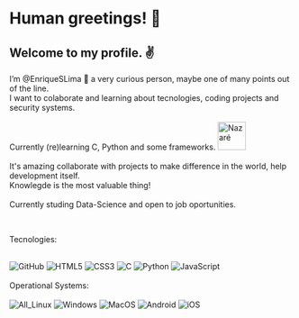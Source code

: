 <!---
EnriqueSLima/EnriqueSLima is a ✨ special ✨ repository because its `README.md` (this file) appears on your GitHub profile.
You can click the Preview link to take a look at your changes.
--->

<!DOCTYPE html>
<html>
<head>
<meta charset="UTF-8">
</head>
<body>
<h1>Human greetings! &#x1F596 </h1> 
<h2>Welcome to my profile. &#x270C </h2>
<p> I’m @EnriqueSLima &#x1F918 a very curious person, maybe one of many points out of the line.</br>
    I want to colaborate and learning about tecnologies, coding projects and security systems.</br>
    </br>Currently (re)learning C, Python and some frameworks.
    <img alt="Nazaré" src="https://c.tenor.com/YAOhbZ5GZy4AAAAd/nazar%C3%A9.gif" style="width: 50px"> </br>
    </br>It's amazing collaborate with projects to make difference in the world, help development itself.</br>
    Knowlegde is the most valuable thing!</br></br> Currently studing Data-Science and open to job oportunities.
 </p> </br>

Tecnologies:
<div style="display: inline_block"> </br>
<img  allign="center" src="https://img.shields.io/badge/GitHub-100000?style=for-the-badge&logo=github&logoColor=white" alt="GitHub">
<img  allign="center" src="https://img.shields.io/badge/HTML5-E34F26?style=for-the-badge&logo=html5&logoColor=white" alt="HTML5">
<img  allign="center" src="https://img.shields.io/badge/CSS3-1572B6?style=for-the-badge&logo=css3&logoColor=white" alt="CSS3">
<img  allign="center" src="https://img.shields.io/badge/C%2B%2B-00599C?style=for-the-badge&logo=c%2B%2B&logoColor=white" alt="C">
<img  allign="center" src="https://img.shields.io/badge/Python-14354C?style=for-the-badge&logo=python&logoColor=white" alt="Python">
<img  allign="center" src="https://img.shields.io/badge/JavaScript-323330?style=for-the-badge&logo=javascript&logoColor=F7DF1E" alt="JavaScript">
</div> </br>
Operational Systems:
<div style="display: inline_block"> </br>
<img  allign="center" src="https://img.shields.io/badge/Linux-FCC624?style=for-the-badge&logo=linux&logoColor=black" alt="All_Linux">
<img  allign="center" src="https://img.shields.io/badge/Windows-0078D6?style=for-the-badge&logo=windows&logoColor=white" alt="Windows">
<img  allign="center" src="https://img.shields.io/badge/mac%20os-000000?style=for-the-badge&logo=apple&logoColor=white" alt="MacOS">
<img  allign="center" src="https://img.shields.io/badge/Android-3DDC84?style=for-the-badge&logo=android&logoColor=white" alt="Android">
<img  allign="center" src="https://img.shields.io/badge/iOS-000000?style=for-the-badge&logo=ios&logoColor=white" alt="iOS">
</div>
</body>
</html>
